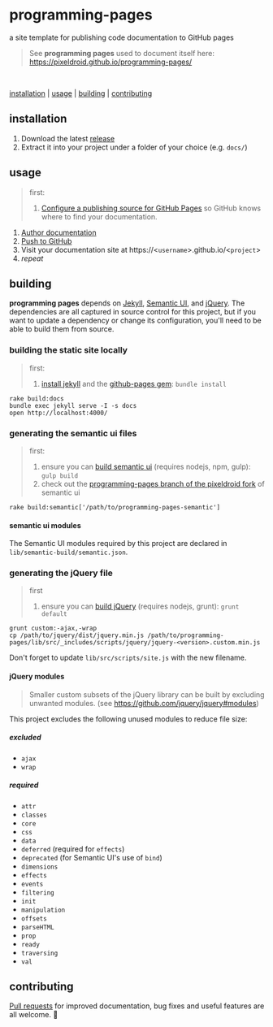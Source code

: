 # programming-pages

a site template for publishing code documentation to GitHub pages

> See **programming pages** used to document itself here: https://pixeldroid.github.io/programming-pages/

<br/>


[installation](#installation) | [usage](#usage) | [building](#building) | [contributing](#contributing)


## installation

1. Download the latest [release][releases]
1. Extract it into your project under a folder of your choice (e.g. `docs/`)


## usage

> first: <br>
> 1. [Configure a publishing source for GitHub Pages][ghpages-howto] so GitHub knows where to find your documentation.

1. [Author documentation][author-documentation]
1. [Push to GitHub][push-to-github]
1. Visit your documentation site at https://&lt;`username`&gt;.github.io/&lt;`project`&gt;
1. _repeat_


## building

**programming pages** depends on [Jekyll][jekyll], [Semantic UI][semantic], and [jQuery][jquery].
The dependencies are all captured in source control for this project,
but if you want to update a dependency or change its configuration,
you'll need to be able to build them from source.

### building the static site locally

> first: <br>
> 1. [install jekyll][jekyll-install] and the [github-pages gem][ghpages-install]: `bundle install`

```console
rake build:docs
bundle exec jekyll serve -I -s docs
open http://localhost:4000/
```

### generating the semantic ui files

> first: <br>
> 1. ensure you can [build semantic ui][semantic-build] (requires nodejs, npm, gulp): `gulp build`
> 1. check out the [programming-pages branch of the pixeldroid fork][semantic-custom] of semantic ui

```console
rake build:semantic['/path/to/programming-pages-semantic']
```

#### semantic ui modules

The Semantic UI modules required by this project are declared in `lib/semantic-build/semantic.json`.

### generating the jQuery file

> first <br>
> 1. ensure you can [build jQuery][jquery-build] (requires nodejs, grunt): `grunt default`

```console
grunt custom:-ajax,-wrap
cp /path/to/jquery/dist/jquery.min.js /path/to/programming-pages/lib/src/_includes/scripts/jquery/jquery-<version>.custom.min.js
```

Don't forget to update `lib/src/scripts/site.js` with the new filename.

#### jQuery modules

> Smaller custom subsets of the jQuery library can be built by excluding unwanted modules.
> (see https://github.com/jquery/jquery#modules)

This project excludes the following unused modules to reduce file size:

##### excluded
- `ajax`
- `wrap`

##### required
- `attr`
- `classes`
- `core`
- `css`
- `data`
- `deferred` (required for `effects`)
- `deprecated` (for Semantic UI's use of `bind`)
- `dimensions`
- `effects`
- `events`
- `filtering`
- `init`
- `manipulation`
- `offsets`
- `parseHTML`
- `prop`
- `ready`
- `traversing`
- `val`

## contributing

[Pull requests][pull-requests] for improved documentation, bug fixes and useful features are all welcome. :gift_heart:



[author-documentation]: https://pixeldroid.github.io/programming-pages/guides/Authoring-Documentation/#/guides/ "Authoring documentation using the programming pages site template"
[ghpages-howto]: https://help.github.com/articles/configuring-a-publishing-source-for-github-pages/ "How to Configure a publishing source for GitHub Pages"
[ghpages-install]: https://github.com/github/pages-gem "GitHub Pages Ruby Gem"
[jekyll]: https://jekyllrb.com/ "Simple, blog-aware, static sites"
[jekyll-install]: https://jekyllrb.com/docs/installation/ "How to install Jekyll"
[jquery]: https://github.com/jquery/jquery#how-to-build-your-own-jquery "jQuery is a fast, small, and feature-rich JavaScript library"
[jquery-build]: https://github.com/jquery/jquery#how-to-build-your-own-jquery "How to build your own jQuery"
[pull-requests]: https://github.com/pixeldroid/programming-pages/pulls "Pull requests for the Programming Pages template project"
[push-to-github]: https://help.github.com/articles/pushing-to-a-remote/ "Pushing to a remote"
[releases]: https://github.com/pixeldroid/programming-pages/releases "Packaged releases of the Programming Pages template"
[semantic]: https://semantic-ui.com/ "Semantic is a UI component framework based around useful principles from natural language"
[semantic-build]: https://semantic-ui.com/introduction/build-tools.html "Semantic UI build tools"
[semantic-custom]: https://github.com/pixeldroid/Semantic-UI/tree/programming-pages "programming-pages branch of Semantic UI"
